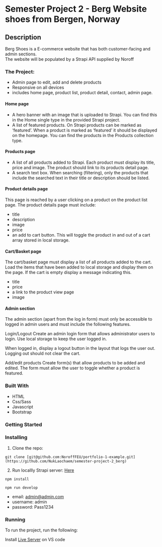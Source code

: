 # Semester Project 2 - Berg Website shoes from Bergen, Norway

## Description

Berg Shoes is a E-commerce website that has both customer-facing and admin sections. <br>
The website will be populated by a Strapi API supplied by Noroff


### The Project:

- Admin page to edit, add and delete products
- Responsive on all devices
- includes home page, product list, product detail, contact, admin page.

#### Home page

- A hero banner with an image that is uploaded to Strapi. You can find this in the Home single type in the provided Strapi project.
- A list of featured products. On Strapi products can be marked as ‘featured’. When a product is marked as ‘featured’ it should be displayed on the homepage. You can find the products in the Products collection type.

#### Products page

- A list of all products added to Strapi. Each product must display its title, price and image. The product should link to its products detail page.
- A search text box. When searching (filtering), only the products that include the searched text in their title or description should be listed.

#### Product details page

This page is reached by a user clicking on a product on the product list page. The product details page must include:

- title
- description
- image
- price
- an add to cart button. This will toggle the product in and out of a cart array stored in local storage.

#### Cart/Basket page 

The cart/basket page must display a list of all products added to the cart. Load the items that have been added to local storage and display them on the page. If the cart is empty display a message indicating this.

- title
- price
- a link to the product view page
- image

#### Admin section

The admin section (apart from the log in form) must only be accessible to logged in admin users and must include the following features.

Login/Logout
Create an admin login form that allows administrator users to login. Use local storage to keep the user logged in.

When logged in, display a logout button in the layout that logs the user out. Logging out should not clear the cart.

Add/edit products
Create form(s) that allow products to be added and edited. The form must allow the user to toggle whether a product is featured.



### Built With

- HTML
- Css/Sass
- Javascript
- Bootstrap


### Getting Started

### Installing

1. Clone the repo:

```
git clone [git@github.com:NoroffFEU/portfolio-1-example.git](https://github.com/NukLaochaem/semester-project-2_berg)
```

2. Run locallly Strapi server: <a href="https://github.com/NoroffFEU/strapi-sp2">Here</a>
```
npm install

npm run develop
```
- email: admin@admin.com
- username: admin
- password: Pass1234

### Running

To run the project, run the following:


Install <a href="https://marketplace.visualstudio.com/items?itemName=ritwickdey.LiveServer">Live Server</a> on VS code

